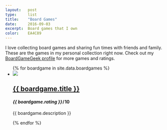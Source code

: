 ```yaml
---
layout:   post
type:     list
title:    "Board Games"
date:     2016-09-03
excerpt:  Board games that I own
color:    EA4C89
---
```


I love collecting board games and sharing fun times with friends and family. These are the games in my personal collection right now. Check out my <a href="https://www.boardgamegeek.com/user/jhilmd">BoardGameGeek profile</a> for more games and ratings.

<ul class="list post-list list-photo list-numbered">
{% for boardgame in site.data.boardgames %}
  <li class="list-item">
    <div class="list-row">
      <a href="{{ boardgame.link }}">
        <img src="/img/board-games/{{ boardgame.title | slugify }}.jpg" class="list-image">
      </a>
      <a href="{{ boardgame.link }}">
        <h2 class="list-title">{{ boardgame.title }}</h2>
      </a>
      <h4 class="list-detail"><em>{{ boardgame.rating }}</em>&#8202;/&#8202;10</h4>
    </div>
    <p>{{ boardgame.description }}</p>
  </li>
{% endfor %}
</ul>
